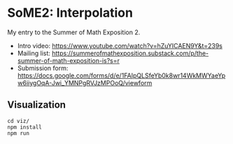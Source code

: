 SoME2: Interpolation
====================

My entry to the Summer of Math Exposition 2.

-   Intro video: https://www.youtube.com/watch?v=hZuYICAEN9Y&t=239s
-   Mailing list: https://summerofmathexposition.substack.com/p/the-summer-of-math-exposition-is?s=r
-   Submission form: https://docs.google.com/forms/d/e/1FAIpQLSfeYb0k8wr14WkMWYaeYpw6iiygOqA-Jwi_YMNPgRVJzMPOoQ/viewform

Visualization
-------------

```
cd viz/
npm install
npm run
```
